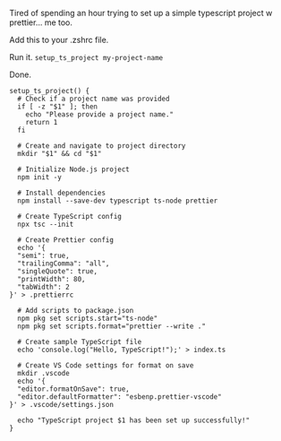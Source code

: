 Tired of spending an hour trying to set up a simple typescript project w prettier... me too. 

Add this to your .zshrc file. 

Run it. 
`setup_ts_project my-project-name`

Done.

```
setup_ts_project() {
  # Check if a project name was provided
  if [ -z "$1" ]; then
    echo "Please provide a project name."
    return 1
  fi

  # Create and navigate to project directory
  mkdir "$1" && cd "$1"

  # Initialize Node.js project
  npm init -y

  # Install dependencies
  npm install --save-dev typescript ts-node prettier

  # Create TypeScript config
  npx tsc --init

  # Create Prettier config
  echo '{
  "semi": true,
  "trailingComma": "all",
  "singleQuote": true,
  "printWidth": 80,
  "tabWidth": 2
}' > .prettierrc

  # Add scripts to package.json
  npm pkg set scripts.start="ts-node"
  npm pkg set scripts.format="prettier --write ."

  # Create sample TypeScript file
  echo 'console.log("Hello, TypeScript!");' > index.ts

  # Create VS Code settings for format on save
  mkdir .vscode
  echo '{
  "editor.formatOnSave": true,
  "editor.defaultFormatter": "esbenp.prettier-vscode"
}' > .vscode/settings.json

  echo "TypeScript project $1 has been set up successfully!"
}
```
